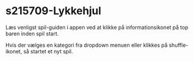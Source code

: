 # s215709-Lykkehjul
 
Læs venligst spil-guiden i appen ved at klikke på informationsikonet på top baren inden spil start.

Hvis der vælges en kategori fra dropdown menuen eller klikkes på shuffle-ikonet, så startet et nyt spil. 
